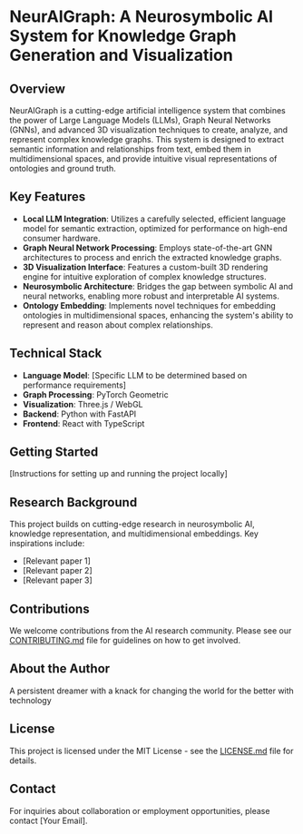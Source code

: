 # NeurAIGraph: A Neurosymbolic AI System for Knowledge Graph Generation and Visualization

## Overview

NeurAIGraph is a cutting-edge artificial intelligence system that combines the power of Large Language Models (LLMs), Graph Neural Networks (GNNs), and advanced 3D visualization techniques to create, analyze, and represent complex knowledge graphs. This system is designed to extract semantic information and relationships from text, embed them in multidimensional spaces, and provide intuitive visual representations of ontologies and ground truth.

## Key Features

- **Local LLM Integration**: Utilizes a carefully selected, efficient language model for semantic extraction, optimized for performance on high-end consumer hardware.
- **Graph Neural Network Processing**: Employs state-of-the-art GNN architectures to process and enrich the extracted knowledge graphs.
- **3D Visualization Interface**: Features a custom-built 3D rendering engine for intuitive exploration of complex knowledge structures.
- **Neurosymbolic Architecture**: Bridges the gap between symbolic AI and neural networks, enabling more robust and interpretable AI systems.
- **Ontology Embedding**: Implements novel techniques for embedding ontologies in multidimensional spaces, enhancing the system's ability to represent and reason about complex relationships.

## Technical Stack

- **Language Model**: [Specific LLM to be determined based on performance requirements]
- **Graph Processing**: PyTorch Geometric
- **Visualization**: Three.js / WebGL
- **Backend**: Python with FastAPI
- **Frontend**: React with TypeScript

## Getting Started

[Instructions for setting up and running the project locally]

## Research Background

This project builds on cutting-edge research in neurosymbolic AI, knowledge representation, and multidimensional embeddings. Key inspirations include:

- [Relevant paper 1]
- [Relevant paper 2]
- [Relevant paper 3]

## Contributions

We welcome contributions from the AI research community. Please see our [CONTRIBUTING.md](CONTRIBUTING.md) file for guidelines on how to get involved.

## About the Author
A persistent dreamer with a knack for changing the world for the better with technology

## License

This project is licensed under the MIT License - see the [LICENSE.md](LICENSE.md) file for details.

## Contact

For inquiries about collaboration or employment opportunities, please contact [Your Email].
